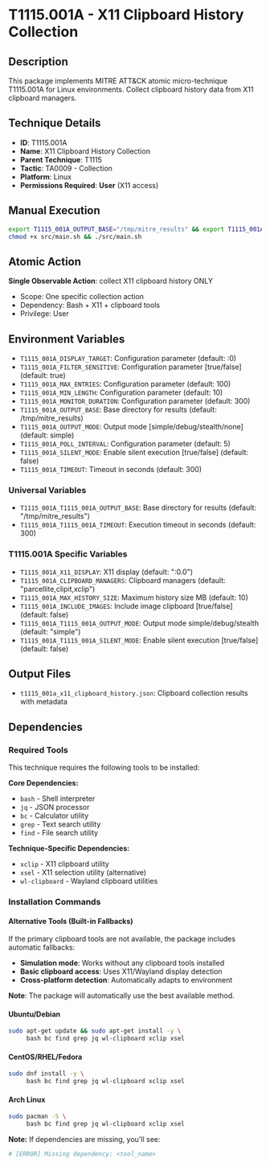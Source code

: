 # T1115.001A - X11 Clipboard History Collection

## Description
This package implements MITRE ATT&CK atomic micro-technique T1115.001A for Linux environments. Collect clipboard history data from X11 clipboard managers.

## Technique Details
- **ID**: T1115.001A
- **Name**: X11 Clipboard History Collection
- **Parent Technique**: T1115
- **Tactic**: TA0009 - Collection
- **Platform**: Linux
- **Permissions Required**: **User** (X11 access)

## Manual Execution
```bash
export T1115_001A_OUTPUT_BASE="/tmp/mitre_results" && export T1115_001A_SILENT_MODE=false
chmod +x src/main.sh && ./src/main.sh
```

## Atomic Action
**Single Observable Action**: collect X11 clipboard history ONLY
- Scope: One specific collection action
- Dependency: Bash + X11 + clipboard tools
- Privilege: User

## Environment Variables
- `T1115_001A_DISPLAY_TARGET`: Configuration parameter (default: :0)
- `T1115_001A_FILTER_SENSITIVE`: Configuration parameter [true/false] (default: true)
- `T1115_001A_MAX_ENTRIES`: Configuration parameter (default: 100)
- `T1115_001A_MIN_LENGTH`: Configuration parameter (default: 10)
- `T1115_001A_MONITOR_DURATION`: Configuration parameter (default: 300)
- `T1115_001A_OUTPUT_BASE`: Base directory for results (default: /tmp/mitre_results)
- `T1115_001A_OUTPUT_MODE`: Output mode [simple/debug/stealth/none] (default: simple)
- `T1115_001A_POLL_INTERVAL`: Configuration parameter (default: 5)
- `T1115_001A_SILENT_MODE`: Enable silent execution [true/false] (default: false)
- `T1115_001A_TIMEOUT`: Timeout in seconds (default: 300)

### Universal Variables
- `T1115_001A_T1115_001A_OUTPUT_BASE`: Base directory for results (default: "/tmp/mitre_results")
- `T1115_001A_T1115_001A_TIMEOUT`: Execution timeout in seconds (default: 300)

### T1115.001A Specific Variables
- `T1115_001A_X11_DISPLAY`: X11 display (default: ":0.0")
- `T1115_001A_CLIPBOARD_MANAGERS`: Clipboard managers (default: "parcellite,clipit,xclip")
- `T1115_001A_MAX_HISTORY_SIZE`: Maximum history size MB (default: 10)
- `T1115_001A_INCLUDE_IMAGES`: Include image clipboard [true/false] (default: false)
- `T1115_001A_T1115_001A_OUTPUT_MODE`: Output mode simple/debug/stealth (default: "simple")
- `T1115_001A_T1115_001A_SILENT_MODE`: Enable silent execution [true/false] (default: false)

## Output Files
- `t1115_001a_x11_clipboard_history.json`: Clipboard collection results with metadata

## Dependencies

### Required Tools
This technique requires the following tools to be installed:

**Core Dependencies:**
- `bash` - Shell interpreter
- `jq` - JSON processor  
- `bc` - Calculator utility
- `grep` - Text search utility
- `find` - File search utility

**Technique-Specific Dependencies:**
- `xclip` - X11 clipboard utility
- `xsel` - X11 selection utility (alternative)
- `wl-clipboard` - Wayland clipboard utilities

### Installation Commands

#### Alternative Tools (Built-in Fallbacks)
If the primary clipboard tools are not available, the package includes automatic fallbacks:
- **Simulation mode**: Works without any clipboard tools installed
- **Basic clipboard access**: Uses X11/Wayland display detection
- **Cross-platform detection**: Automatically adapts to environment

**Note**: The package will automatically use the best available method.

#### Ubuntu/Debian
```bash
sudo apt-get update && sudo apt-get install -y \
     bash bc find grep jq wl-clipboard xclip xsel
```

#### CentOS/RHEL/Fedora  
```bash
sudo dnf install -y \
     bash bc find grep jq wl-clipboard xclip xsel
```

#### Arch Linux
```bash
sudo pacman -S \
     bash bc find grep jq wl-clipboard xclip xsel
```

**Note:** If dependencies are missing, you'll see:
```bash
# [ERROR] Missing dependency: <tool_name>
```

